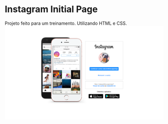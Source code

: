 # Instagram Initial Page

Projeto feito para um treinamento. Utilizando HTML e CSS.
![](/code/img/preview.png)

